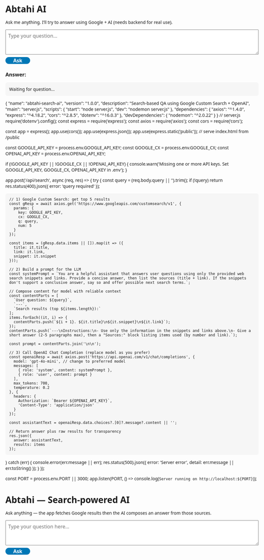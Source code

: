 <!doctype html>
<html>
<head>
  <meta charset="utf-8">
  <title>Abtahi AI</title>
  <style>
    body { font-family: Arial, sans-serif; max-width: 800px; margin: auto; padding: 20px; }
    textarea { width: 100%; height: 80px; padding: 8px; }
    button { margin-top: 8px; padding: 10px 16px; }
    pre { background: #f6f6f6; padding: 12px; border-radius: 6px; white-space: pre-wrap; }
  </style>
</head>
<body>
  <h1>Abtahi AI</h1>
  <p>Ask me anything. I’ll try to answer using Google + AI (needs backend for real use).</p>
  <textarea id="q" placeholder="Type your question..."></textarea><br>
  <button onclick="ask()">Ask</button>
  <h3>Answer:</h3>
  <pre id="answer">Waiting for question...</pre>

  <script>
    async function ask() {
      const query = document.getElementById("q").value;
      document.getElementById("answer").textContent = "Thinking...";

      // ⚠️ In reality you must call your backend here.
      // For demo, we'll fake Google + AI with DuckDuckGo instant API.
      try {
        let res = await fetch("https://api.duckduckgo.com/?q=" + encodeURIComponent(query) + "&format=json");
        let data = await res.json();
        if (data.AbstractText) {
          document.getElementById("answer").textContent = data.AbstractText;
        } else {
          document.getElementById("answer").textContent = "No instant answer found. (Backend with Google/OpenAI needed)";
        }
      } catch (e) {
        document.getElementById("answer").textContent = "Error: " + e.message;
      }
    }
  </script>
</body>
</html>


{
  "name": "abtahi-search-ai",
  "version": "1.0.0",
  "description": "Search-based QA using Google Custom Search + OpenAI",
  "main": "server.js",
  "scripts": {
    "start": "node server.js",
    "dev": "nodemon server.js"
  },
  "dependencies": {
    "axios": "^1.4.0",
    "express": "^4.18.2",
    "cors": "^2.8.5",
    "dotenv": "^16.0.3"
  },
  "devDependencies": {
    "nodemon": "^2.0.22"
  }
}
// server.js
require('dotenv').config();
const express = require('express');
const axios = require('axios');
const cors = require('cors');

const app = express();
app.use(cors());
app.use(express.json());
app.use(express.static('public')); // serve index.html from /public

const GOOGLE_API_KEY = process.env.GOOGLE_API_KEY;
const GOOGLE_CX = process.env.GOOGLE_CX;
const OPENAI_API_KEY = process.env.OPENAI_API_KEY;

if (!GOOGLE_API_KEY || !GOOGLE_CX || !OPENAI_API_KEY) {
  console.warn('Missing one or more API keys. Set GOOGLE_API_KEY, GOOGLE_CX, OPENAI_API_KEY in .env');
}

app.post('/api/search', async (req, res) => {
  try {
    const query = (req.body.query || '').trim();
    if (!query) return res.status(400).json({ error: 'query required' });

    // 1) Google Custom Search: get top 5 results
    const gResp = await axios.get('https://www.googleapis.com/customsearch/v1', {
      params: {
        key: GOOGLE_API_KEY,
        cx: GOOGLE_CX,
        q: query,
        num: 5
      }
    });

    const items = (gResp.data.items || []).map(it => ({
      title: it.title,
      link: it.link,
      snippet: it.snippet
    }));

    // 2) Build a prompt for the LLM
    const systemPrompt = `You are a helpful assistant that answers user questions using only the provided web search snippets and links. Provide a concise answer, then list the sources (title + link). If the snippets don't support a conclusive answer, say so and offer possible next search terms.`;

    // Compose content for model with reliable context
    const contentParts = [
      `User question: ${query}`,
      `---`,
      `Search results (top ${items.length}):`
    ];
    items.forEach((it, i) => {
      contentParts.push(`${i + 1}. ${it.title}\n${it.snippet}\n${it.link}`);
    });
    contentParts.push(`---\nInstructions:\n- Use only the information in the snippets and links above.\n- Give a short answer (2-5 paragraphs max), then a "Sources:" block listing items used (by number and link).`);

    const prompt = contentParts.join('\n\n');

    // 3) Call OpenAI Chat Completion (replace model as you prefer)
    const openaiResp = await axios.post('https://api.openai.com/v1/chat/completions', {
      model: 'gpt-4o-mini', // change to preferred model
      messages: [
        { role: 'system', content: systemPrompt },
        { role: 'user', content: prompt }
      ],
      max_tokens: 700,
      temperature: 0.2
    }, {
      headers: {
        Authorization: `Bearer ${OPENAI_API_KEY}`,
        'Content-Type': 'application/json'
      }
    });

    const assistantText = openaiResp.data.choices?.[0]?.message?.content || '';

    // Return answer plus raw results for transparency
    res.json({
      answer: assistantText,
      results: items
    });
  } catch (err) {
    console.error(err.message || err);
    res.status(500).json({ error: 'Server error', detail: err.message || err.toString() });
  }
});

const PORT = process.env.PORT || 3000;
app.listen(PORT, () => console.log(`Server running on http://localhost:${PORT}`));
<!doctype html>
<html>
<head>
  <meta charset="utf-8" />
  <title>Abtahi Search AI</title>
  <meta name="viewport" content="width=device-width,initial-scale=1" />
  <style>
    body { font-family: system-ui, -apple-system, Roboto, sans-serif; padding: 20px; max-width: 850px; margin: auto; }
    textarea { width: 100%; height: 80px; font-size: 16px; padding: 8px; }
    button { padding: 10px 16px; font-size: 16px; margin-top: 8px; }
    pre { background:#f6f6f6; padding:12px; border-radius:6px; white-space:pre-wrap; }
    .result { margin-top:16px; }
    .sources { margin-top:10px; font-size: 14px; color: #333; }
  </style>
</head>
<body>
  <h1>Abtahi — Search-powered AI</h1>
  <p>Ask anything — the app fetches Google results then the AI composes an answer from those sources.</p>

  <textarea id="q" placeholder="Type your question here..."></textarea>
  <br/>
  <button id="ask">Ask</button>

  <div class="result" id="result" style="display:none;">
    <h3>Answer</h3>
    <pre id="answer"></pre>

    <h4>Search results used</h4>
    <div id="resultsList"></div>
  </div>

  <script>
    document.getElementById('ask').onclick = async () => {
      const q = document.getElementById('q').value.trim();
      if (!q) return alert('Type a question');
      document.getElementById('answer').textContent = 'Thinking...';
      document.getElementById('result').style.display = 'block';
      try {
        const r = await fetch('/api/search', {
          method: 'POST',
          headers: { 'Content-Type': 'application/json' },
          body: JSON.stringify({ query: q })
        });
        const data = await r.json();
        if (data.error) {
          document.getElementById('answer').textContent = 'Error: ' + (data.error || JSON.stringify(data));
        } else {
          document.getElementById('answer').textContent = data.answer;
          const rl = document.getElementById('resultsList');
          rl.innerHTML = '';
          (data.results || []).forEach((it, i) => {
            const div = document.createElement('div');
            div.innerHTML = `<strong>${i+1}. ${escapeHtml(it.title)}</strong><br/><a href="${it.link}" target="_blank">${it.link}</a><div>${escapeHtml(it.snippet)}</div><hr/>`;
            rl.appendChild(div);
          });
        }
      } catch (e) {
        document.getElementById('answer').textContent = 'Network/server error: ' + e.message;
      }
    };

    function escapeHtml(s){ return s ? s.replace(/&/g,'&amp;').replace(/</g,'&lt;').replace(/>/g,'&gt;') : ''; }
  </script>
</body>
</html>
<!DOCTYPE html>
<html lang="en">
<head>
    <meta charset="UTF-8">
    <meta name="viewport" content="width=device-width, initial-scale=1.0">
    <title>Abtahi AI Assistant</title>
    <link rel="stylesheet" href="https://cdnjs.cloudflare.com/ajax/libs/font-awesome/6.4.0/css/all.min.css">
    <style>
        * {
            margin: 0;
            padding: 0;
            box-sizing: border-box;
            font-family: 'Segoe UI', Tahoma, Geneva, Verdana, sans-serif;
        }
        
        body {
            background: linear-gradient(135deg, #0052D4 0%, #4364F7 50%, #6FB1FC 100%);
            min-height: 100vh;
            display: flex;
            justify-content: center;
            align-items: center;
            padding: 20px;
        }
        
        .container {
            width: 100%;
            max-width: 900px;
            background: rgba(255, 255, 255, 0.95);
            border-radius: 20px;
            box-shadow: 0 15px 30px rgba(0, 0, 0, 0.2);
            overflow: hidden;
            display: flex;
            flex-direction: column;
            height: 90vh;
        }
        
        .header {
            background: linear-gradient(90deg, #0077b6 0%, #03045e 100%);
            color: white;
            padding: 20px;
            text-align: center;
            position: relative;
            display: flex;
            align-items: center;
            justify-content: center;
        }
        
        .header-content {
            display: flex;
            align-items: center;
            gap: 15px;
        }
        
        .flag {
            font-size: 2.5rem;
            animation: wave 3s infinite;
        }
        
        @keyframes wave {
            0%, 100% { transform: rotate(0deg); }
            25% { transform: rotate(5deg); }
            75% { transform: rotate(-5deg); }
        }
        
        .header h1 {
            font-size: 2.5rem;
            margin-bottom: 5px;
        }
        
        .header p {
            opacity: 0.9;
            font-size: 1.1rem;
        }
        
        .chat-container {
            flex: 1;
            overflow-y: auto;
            padding: 20px;
            display: flex;
            flex-direction: column;
            gap: 15px;
            background: url('data:image/svg+xml;utf8,<svg xmlns="http://www.w3.org/2000/svg" width="100" height="100" viewBox="0 0 100 100"><rect width="100" height="100" fill="%23f8f9fa"/><path d="M0 0L100 100" stroke="%23e9ecef" stroke-width="1"/><path d="M100 0L0 100" stroke="%23e9ecef" stroke-width="1"/></svg>');
        }
        
        .message {
            max-width: 75%;
            padding: 15px 20px;
            border-radius: 20px;
            line-height: 1.5;
            position: relative;
            animation: fadeIn 0.3s ease;
            box-shadow: 0 2px 5px rgba(0, 0, 0, 0.1);
        }
        
        @keyframes fadeIn {
            from { opacity: 0; transform: translateY(10px); }
            to { opacity: 1; transform: translateY(0); }
        }
        
        .user-message {
            background: #0077b6;
            color: white;
            align-self: flex-end;
            border-bottom-right-radius: 5px;
        }
        
        .ai-message {
            background: #f1f1f1;
            color: #333;
            align-self: flex-start;
            border-bottom-left-radius: 5px;
        }
        
        .ai-message pre {
            background: #2d2d2d;
            color: #f8f8f2;
            padding: 12px;
            border-radius: 8px;
            overflow-x: auto;
            margin-top: 10px;
            font-family: 'Courier New', monospace;
            tab-size: 4;
        }
        
        .ai-message code {
            background: #2d2d2d;
            color: #f8f8f2;
            padding: 2px 6px;
            border-radius: 4px;
            font-family: 'Courier New', monospace;
        }
        
        .input-container {
            display: flex;
            padding: 15px;
            background: white;
            border-top: 1px solid #eee;
            gap: 10px;
        }
        
        input {
            flex: 1;
            padding: 15px;
            border: 2px solid #ddd;
            border-radius: 30px;
            outline: none;
            font-size: 16px;
            transition: border-color 0.3s;
        }
        
        input:focus {
            border-color: #0077b6;
        }
        
        button {
            background: #0077b6;
            color: white;
            border: none;
            border-radius: 30px;
            padding: 0 25px;
            cursor: pointer;
            transition: background 0.3s;
            display: flex;
            align-items: center;
            justify-content: center;
            gap: 8px;
            font-weight: 600;
        }
        
        button:hover {
            background: #03045e;
        }
        
        .typing-indicator {
            display: none;
            align-self: flex-start;
            background: #f1f1f1;
            color: #333;
            padding: 12px 20px;
            border-radius: 20px;
            border-bottom-left-radius: 5px;
        }
        
        .typing-indicator span {
            height: 8px;
            width: 8px;
            float: left;
            margin: 0 3px;
            background-color: #9E9EA1;
            display: block;
            border-radius: 50%;
            opacity: 0.4;
        }
        
        .typing-indicator span:nth-of-type(1) {
            animation: typing 1s infinite;
        }
        
        .typing-indicator span:nth-of-type(2) {
            animation: typing 1s 0.33s infinite;
        }
        
        .typing-indicator span:nth-of-type(3) {
            animation: typing 1s 0.66s infinite;
        }
        
        @keyframes typing {
            0%, 100% {
                transform: translateY(0);
                opacity: 0.4;
            }
            50% {
                transform: translateY(-5px);
                opacity: 1;
            }
        }
        
        .suggestion-chips {
            display: flex;
            flex-wrap: wrap;
            gap: 10px;
            padding: 10px 15px;
            background: #f8f9fa;
            border-top: 1px solid #e9ecef;
        }
        
        .chip {
            background: #e9ecef;
            color: #495057;
            padding: 8px 16px;
            border-radius: 20px;
            cursor: pointer;
            transition: all 0.3s;
            font-size: 14px;
        }
        
        .chip:hover {
            background: #0077b6;
            color: white;
        }
        
        @media (max-width: 768px) {
            .container {
                height: 95vh;
                border-radius: 15px;
            }
            
            .message {
                max-width: 85%;
            }
            
            .header h1 {
                font-size: 2rem;
            }
            
            .header p {
                font-size: 1rem;
            }
            
            .flag {
                font-size: 2rem;
            }
        }
        
        .info-box {
            background: #e3f2fd;
            border-left: 4px solid #2196f3;
            padding: 10px 15px;
            margin: 10px 0;
            border-radius: 4px;
        }
        
        .story-box {
            background: #fff3e0;
            border-left: 4px solid #ff9800;
            padding: 15px;
            margin: 10px 0;
            border-radius: 4px;
            font-style: italic;
        }
        
        .search-result {
            background: #e8f5e9;
            border-left: 4px solid #4caf50;
            padding: 12px 15px;
            margin: 10px 0;
            border-radius: 4px;
        }
        
        .search-result a {
            color: #0077b6;
            text-decoration: none;
        }
        
        .search-result a:hover {
            text-decoration: underline;
        }
        
        .document-box {
            background: #fce4ec;
            border-left: 4px solid #ec407a;
            padding: 12px 15px;
            margin: 10px 0;
            border-radius: 4px;
        }
        
        .document-box a {
            color: #0077b6;
            text-decoration: none;
            font-weight: bold;
        }
        
        .tools-container {
            display: flex;
            padding: 10px 15px;
            background: #e9ecef;
            border-top: 1px solid #ddd;
            gap: 10px;
            justify-content: center;
        }
        
        .tool-btn {
            background: #6c757d;
            color: white;
            border: none;
            border-radius: 20px;
            padding: 8px 15px;
            cursor: pointer;
            transition: all 0.3s;
            display: flex;
            align-items: center;
            gap: 5px;
            font-size: 14px;
        }
        
        .tool-btn:hover {
            background: #5a6268;
        }
        
        .tool-btn.active {
            background: #0077b6;
        }
    </style>
</head>
<body>
    <div class="container">
        <div class="header">
            <div class="header-content">
                <div class="flag">🇧🇩</div>
                <div>
                    <h1>Abtahi AI</h1>
                    <p>Your intelligent Bangladeshi assistant that can answer anything</p>
                </div>
            </div>
        </div>
        
        <div class="chat-container" id="chatContainer">
            <div class="message ai-message">
                <p>Hello! I'm Abtahi, your AI assistant from Bangladesh. 🇧🇩</p>
                <p>I can answer questions, generate code, write stories, find information, and help with documents. How can I help you today?</p>
            </div>
            <div class="typing-indicator" id="typingIndicator">
                <span></span>
                <span></span>
                <span></span>
            </div>
        </div>
        
        <div class="suggestion-chips">
            <div class="chip" data-prompt="Generate a Python calculator">Python Calculator</div>
            <div class="chip" data-prompt="Tell me a story about space">Space Story</div>
            <div class="chip" data-prompt="Search for latest AI developments">AI Developments</div>
            <div class="chip" data-prompt="Generate a responsive navbar">HTML Navbar</div>
            <div class="chip" data-prompt="Find research papers on machine learning">Research Papers</div>
        </div>
        
        <div class="tools-container">
            <button class="tool-btn" data-action="clear-chat"><i class="fas fa-broom"></i> Clear Chat</button>
            <button class="tool-btn" data-action="export-chat"><i class="fas fa-download"></i> Export Chat</button>
            <button class="tool-btn" data-action="change-theme"><i class="fas fa-palette"></i> Change Theme</button>
        </div>
        
        <div class="input-container">
            <input type="text" id="userInput" placeholder="Ask me anything or request code..." autocomplete="off">
            <button id="sendButton"><i class="fas fa-paper-plane"></i> Send</button>
        </div>
    </div>

    <script>
        document.addEventListener('DOMContentLoaded', function() {
            const chatContainer = document.getElementById('chatContainer');
            const userInput = document.getElementById('userInput');
            const sendButton = document.getElementById('sendButton');
            const typingIndicator = document.getElementById('typingIndicator');
            const chips = document.querySelectorAll('.chip');
            const toolButtons = document.querySelectorAll('.tool-btn');
            
            // Focus on input field
            userInput.focus();
            
            // Responses database
            const responses = {
                greetings: [
                    "Hello! I'm Abtahi, your AI assistant from Bangladesh. How can I help you today? 🇧🇩",
                    "Hi there! Abtahi here, from the beautiful country of Bangladesh. What can I do for you?",
                    "Greetings! I'm Abtahi, ready to assist you. I'm proud to be a Bangladeshi AI!"
                ],
                farewell: [
                    "Goodbye! Feel free to return if you have more questions.",
                    "See you later! Don't hesitate to ask if you need more help.",
                    "Farewell! Remember, I'm here whenever you need assistance."
                ],
                thanks: [
                    "You're welcome! Happy to help.",
                    "Anytime! That's what I'm here for.",
                    "Glad I could assist you!"
                ],
                coding: [
                    "I'd be happy to help with code. What language are you working with?",
                    "Sure, I can generate code for you. What do you need?",
                    "Programming assistance coming right up. What's your requirement?"
                ],
                bangladesh: [
                    "I'm from Bangladesh, a beautiful country in South Asia known for its rich culture, history, and the mighty rivers that flow through it!",
                    "As a Bangladeshi AI, I'm proud to represent my country which is known for its vibrant culture, delicious cuisine, and the world's largest river delta.",
                    "Bangladesh is my home country! It's famous for its lush green landscapes, the Sundarbans mangrove forest, and of course, our passion for cricket."
                ]
            };
            
            // Code templates
            const codeTemplates = {
                python: {
                    hello: "print('Hello, World!')",
                    loop: "for i in range(10):\n    print(i)",
                    function: "def example_function():\n    return 'This is an example'",
                    calculator: "def add(a, b):\n    return a + b\n\ndef subtract(a, b):\n    return a - b\n\ndef multiply(a, b):\n    return a * b\n\ndef divide(a, b):\n    if b != 0:\n        return a / b\n    else:\n        return 'Cannot divide by zero'\n\n# Example usage\nresult = add(5, 3)\nprint(f'5 + 3 = {result}')",
                    web_scraper: "import requests\nfrom bs4 import BeautifulSoup\n\n# Fetch webpage content\nurl = 'https://example.com'\nresponse = requests.get(url)\n\n# Parse HTML content\nsoup = BeautifulSoup(response.text, 'html.parser')\n\n# Extract all links\nlinks = soup.find_all('a')\nfor link in links:\n    print(link.get('href'))"
                },
                javascript: {
                    hello: "console.log('Hello, World!');",
                    loop: "for(let i = 0; i < 10; i++) {\n    console.log(i);\n}",
                    function: "function exampleFunction() {\n    return 'This is an example';\n}",
                    calculator: "function add(a, b) {\n    return a + b;\n}\n\nfunction subtract(a, b) {\n    return a - b;\n}\n\nfunction multiply(a, b) {\n    return a * b;\n}\n\nfunction divide(a, b) {\n    if (b !== 0) {\n        return a / b;\n    } else {\n        return 'Cannot divide by zero';\n    }\n}\n\n// Example usage\nconst result = add(5, 3);\nconsole.log(`5 + 3 = ${result}`);",
                    weather_app: "async function getWeather(city) {\n    const apiKey = 'YOUR_API_KEY';\n    const url = `https://api.openweathermap.org/data/2.5/weather?q=${city}&appid=${apiKey}&units=metric`;\n    \n    try {\n        const response = await fetch(url);\n        const data = await response.json();\n        console.log(`Temperature in ${city}: ${data.main.temp}°C`);\n    } catch (error) {\n        console.error('Error fetching weather data:', error);\n    }\n}\n\ngetWeather('Dhaka');"
                },
                html: {
                    basic: "<!DOCTYPE html>\n<html>\n<head>\n    <title>My Page</title>\n</head>\n<body>\n    <h1>Hello World</h1>\n    <p>Welcome to my website!</p>\n</body>\n</html>",
                    form: "<!DOCTYPE html>\n<html>\n<head>\n    <title>Form Example</title>\n    <style>\n        body { font-family: Arial, sans-serif; }\n        form { max-width: 400px; margin: 20px auto; }\n        input, textarea { width: 100%; padding: 8px; margin: 5px 0; }\n    </style>\n</head>\n<body>\n    <form>\n        <label for='name'>Name:</label>\n        <input type='text' id='name' name='name'>\n        \n        <label for='email'>Email:</label>\n        <input type='email' id='email' name='email'>\n        \n        <label for='message'>Message:</label>\n        <textarea id='message' name='message'></textarea>\n        \n        <input type='submit' value='Submit'>\n    </form>\n</body>\n</html>",
                    navbar: "<!DOCTYPE html>\n<html>\n<head>\n    <title>Navigation Bar</title>\n    <style>\n        nav {\n            background-color: #333;\n            overflow: hidden;\n        }\n        \n        nav a {\n            float: left;\n            display: block;\n            color: white;\n            text-align: center;\n            padding: 14px 16px;\n            text-decoration: none;\n        }\n        \n        nav a:hover {\n            background-color: #ddd;\n            color: black;\n        }\n        \n        @media screen and (max-width: 600px) {\n            nav a {\n                float: none;\n                width: 100%;\n            }\n        }\n    </style>\n</head>\n<body>\n    <nav>\n        <a href='#home'>Home</a>\n        <a href='#news'>News</a>\n        <a href='#contact'>Contact</a>\n        <a href='#about'>About</a>\n    </nav>\n</body>\n</html>",
                    portfolio: "<!DOCTYPE html>\n<html>\n<head>\n    <title>My Portfolio</title>\n    <style>\n        body { font-family: Arial, sans-serif; margin: 0; padding: 0; }\n        .header { background: #0077b6; color: white; padding: 20px; text-align: center; }\n        .projects { display: flex; flex-wrap: wrap; justify-content: center; padding: 20px; }\n        .project { background: #f1f1f1; margin: 10px; padding: 15px; border-radius: 5px; width: 300px; }\n    </style>\n</head>\n<body>\n    <div class='header'>\n        <h1>My Portfolio</h1>\n        <p>Welcome to my work portfolio</p>\n    </div>\n    <div class='projects'>\n        <div class='project'>\n            <h3>Project 1</h3>\n            <p>Description of project 1</p>\n        </div>\n        <div class='project'>\n            <h3>Project 2</h3>\n            <p>Description of project 2</p>\n        </div>\n    </div>\n</body>\n</html>"
                },
                css: {
                    basic: "body {\n    font-family: Arial, sans-serif;\n    margin: 0;\n    padding: 0;\n    background-color: #f4f4f4;\n    line-height: 1.6;\n}\n\n.container {\n    width: 80%;\n    margin: auto;\n    overflow: hidden;\n}",
                    button: ".btn {\n    background-color: #4CAF50;\n    border: none;\n    color: white;\n    padding: 15px 32px;\n    text-align: center;\n    text-decoration: none;\n    display: inline-block;\n    font-size: 16px;\n    margin: 4px 2px;\n    cursor: pointer;\n    border-radius: 4px;\n    transition: background-color 0.3s;\n}\n\n.btn:hover {\n    background-color: #45a049;\n}",
                    grid: ".grid-container {\n    display: grid;\n    grid-template-columns: repeat(auto-fit, minmax(300px, 1fr));\n    gap: 20px;\n    padding: 20px;\n}\n\n.grid-item {\n    background: #f9f9f9;\n    padding: 20px;\n    border-radius: 5px;\n    box-shadow: 0 2px 5px rgba(0,0,0,0.1);\n}",
                    animation: "@keyframes fadeIn {\n    from { opacity: 0; }\n    to { opacity: 1; }\n}\n\n.fade-in {\n    animation: fadeIn 1s ease-in;\n}\n\n@keyframes slideIn {\n    from { transform: translateX(-100%); }\n    to { transform: translateX(0); }\n}\n\n.slide-in {\n    animation: slideIn 0.5s ease-out;\n}"
                }
            };
            
            // Story templates
            const storyTemplates = {
                space: "In the year 2150, humanity had finally achieved what seemed impossible just a century before - a thriving colony on Mars. Captain Ayesha Rahman, a brilliant astrophysicist from Bangladesh, was leading the mission to explore the mysterious valleys of Valles Marineris. What her team discovered there would change our understanding of life in the universe forever...",
                adventure: "Deep in the Amazon rainforest, a team of explorers discovered an ancient temple hidden for millennia. Inside, they found not gold or jewels, but something far more valuable - knowledge that could solve the world's energy crisis. But they weren't alone in their search...",
                fantasy: "In the mystical land of Eldoria, where magic flowed like rivers, a young apprentice named Kael discovered he had a unique ability - he could communicate with dragons, creatures thought to be extinct for centuries. This gift would lead him on an epic journey to restore balance to the world...",
                scifi: "On a distant planet orbiting a red dwarf star, Dr. Chen's research team made an incredible breakthrough. They developed a device that could manipulate time on a small scale. But when corporate interests tried to weaponize their invention, the team had to make a difficult choice...",
                historical: "In 1971, during Bangladesh's Liberation War, a young freedom fighter named Anwar found himself behind enemy lines. With courage and ingenuity, he managed to gather crucial intelligence that would turn the tide of a key battle. His story became legend, inspiring generations to come..."
            };
            
            // Search results templates (simulated Google search)
            const searchResults = {
                ai: {
                    query: "latest AI developments",
                    results: [
                        {
                            title: "Breakthrough in Quantum Machine Learning",
                            url: "https://example.com/quantum-ai",
                            snippet: "Researchers have developed a new quantum algorithm that dramatically accelerates machine learning processes, potentially revolutionizing AI capabilities."
                        },
                        {
                            title: "GPT-5: What to Expect",
                            url: "https://example.com/gpt5-preview",
                            snippet: "Industry insiders suggest GPT-5 will feature significantly improved reasoning capabilities and reduced hallucinations, with a planned release next year."
                        },
                        {
                            title: "AI in Healthcare: New Diagnostic Tools",
                            url: "https://example.com/ai-healthcare",
                            snippet: "New AI systems can now detect early signs of diseases from medical imaging with accuracy surpassing human experts in several domains."
                        }
                    ]
                },
                bangladesh: {
                    query: "Bangladesh technology growth",
                    results: [
                        {
                            title: "Bangladesh's Digital Transformation",
                            url: "https://example.com/bd-digital",
                            snippet: "Bangladesh has seen remarkable growth in its technology sector, with digital exports increasing by 40% in the past year alone."
                        },
                        {
                            title: "Startup Ecosystem in Dhaka",
                            url: "https://example.com/dhaka-startups",
                            snippet: "Dhaka's startup scene is booming, with several tech startups reaching unicorn status and attracting international investment."
                        }
                    ]
                },
                programming: {
                    query: "best programming languages to learn 2024",
                    results: [
                        {
                            title: "Top 10 Programming Languages for 2024",
                            url: "https://example.com/top-languages",
                            snippet: "Python continues to dominate, but Rust and TypeScript are seeing the fastest growth in demand according to industry surveys."
                        },
                        {
                            title: "The Rise of WebAssembly",
                            url: "https://example.com/webassembly-rise",
                            snippet: "WebAssembly is becoming increasingly important for high-performance web applications, with all major browsers now offering full support."
                        }
                    ]
                }
            };
            
            // Document templates
            const documentTemplates = {
                research: [
                    {
                        title: "Deep Learning for Computer Vision: A Comprehensive Review",
                        authors: "Smith, J., Johnson, A., & Williams, R.",
                        year: "2023",
                        url: "https://example.com/deep-learning-vision",
                        abstract: "This paper provides a comprehensive review of deep learning techniques applied to computer vision tasks, covering convolutional neural networks, transformers, and recent advances in the field."
                    },
                    {
                        title: "Natural Language Processing in the Era of Large Language Models",
                        authors: "Chen, L., Gupta, S., & Rodriguez, M.",
                        year: "2022",
                        url: "https://example.com/nlp-llm",
                        abstract: "We survey the landscape of natural language processing following the emergence of large language models, discussing their capabilities, limitations, and ethical considerations."
                    }
                ],
                legal: [
                    {
                        title: "A Guide to Intellectual Property Law for Software Developers",
                        authors: "Legal Advisory Board",
                        year: "2023",
                        url: "https://example.com/ip-law-software",
                        abstract: "This guide explains key intellectual property concepts relevant to software development, including copyright, patents, and open-source licensing."
                    }
                ],
                business: [
                    {
                        title: "The Future of Remote Work: Trends and Predictions",
                        authors: "Global Business Institute",
                        year: "2023",
                        url: "https://example.com/future-remote-work",
                        abstract: "An analysis of how remote work is evolving, with predictions for how businesses will adapt their strategies in the coming years."
                    }
                ]
            };
            
            // Add message to chat
            function addMessage(text, isUser = false) {
                const messageDiv = document.createElement('div');
                messageDiv.classList.add('message');
                messageDiv.classList.add(isUser ? 'user-message' : 'ai-message');
                
                // Check if the response contains code
                if (!isUser && text.includes('```')) {
                    const parts = text.split('```');
                    let formattedText = '';
                    
                    for (let i = 0; i < parts.length; i++) {
                        if (i % 2 === 0) {
                            formattedText += parts[i];
                        } else {
                            formattedText += `<pre>${parts[i]}</pre>`;
                        }
                    }
                    
                    messageDiv.innerHTML = formattedText;
                } else {
                    messageDiv.innerHTML = text;
                }
                
                chatContainer.insertBefore(messageDiv, typingIndicator);
                chatContainer.scrollTop = chatContainer.scrollHeight;
            }
            
            // Show typing indicator
            function showTypingIndicator() {
                typingIndicator.style.display = 'block';
                chatContainer.scrollTop = chatContainer.scrollHeight;
            }
            
            // Hide typing indicator
            function hideTypingIndicator() {
                typingIndicator.style.display = 'none';
            }
            
            // Get AI response
            function getAIResponse(input) {
                input = input.toLowerCase();
                
                // Check for greetings
                if (input.includes('hello') || input.includes('hi') || input.includes('hey')) {
                    return responses.greetings[Math.floor(Math.random() * responses.greetings.length)];
                }
                
                // Check for farewells
                if (input.includes('bye') || input.includes('goodbye') || input.includes('see you')) {
                    return responses.farewell[Math.floor(Math.random() * responses.farewell.length)];
                }
                
                // Check for thanks
                if (input.includes('thank') || input.includes('thanks') || input.includes('appreciate')) {
                    return responses.thanks[Math.floor(Math.random() * responses.thanks.length)];
                }
                
                // Check for Bangladesh related questions
                if (input.includes('bangladesh') || input.includes('bd ') || input.includes('bd.') || 
                    input.includes('dhaka') || input.includes('where are you from')) {
                    let response = responses.bangladesh[Math.floor(Math.random() * responses.bangladesh.length)];
                    
                    if (input.includes('capital')) {
                        response += "<div class='info-box'><strong>Capital:</strong> Dhaka</div>";
                    }
                    
                    if (input.includes('population')) {
                        response += "<div class='info-box'><strong>Population:</strong> Approximately 170 million</div>";
                    }
                    
                    if (input.includes('language')) {
                        response += "<div class='info-box'><strong>Language:</strong> Bengali (Bangla)</div>";
                    }
                    
                    if (input.includes('culture') || input.includes('food')) {
                        response += "<div class='info-box'><strong>Culture:</strong> Bangladesh has a rich cultural heritage including music, dance, literature, and delicious cuisine like biryani, pitha, and various fish dishes.</div>";
                    }
                    
                    return response;
                }
                
                // Check for coding requests
                if (input.includes('code') || input.includes('program') || input.includes('script') || input.includes('generate')) {
                    let response = responses.coding[Math.floor(Math.random() * responses.coding.length)];
                    
                    // Check for specific languages and patterns
                    if (input.includes('python')) {
                        if (input.includes('hello')) {
                            return response + "<br><br>Here's a Python hello world:<br><br>```" + codeTemplates.python.hello + "```";
                        } else if (input.includes('loop')) {
                            return response + "<br><br>Here's a Python loop:<br><br>```" + codeTemplates.python.loop + "```";
                        } else if (input.includes('function')) {
                            return response + "<br><br>Here's a Python function:<br><br>```" + codeTemplates.python.function + "```";
                        } else if (input.includes('calculator')) {
                            return response + "<br><br>Here's a simple Python calculator:<br><br>```" + codeTemplates.python.calculator + "```";
                        } else if (input.includes('scrap') || input.includes('web')) {
                            return response + "<br><br>Here's a Python web scraper:<br><br>```" + codeTemplates.python.web_scraper + "```";
                        } else {
                            return response + "<br><br>I can generate Python code for: hello, loop, function, calculator, web scraper";
                        }
                    } else if (input.includes('javascript') || input.includes('js')) {
                        if (input.includes('hello')) {
                            return response + "<br><br>Here's a JavaScript hello world:<br><br>```" + codeTemplates.javascript.hello + "```";
                        } else if (input.includes('loop')) {
                            return response + "<br><br>Here's a JavaScript loop:<br><br>```" + codeTemplates.javascript.loop + "```";
                        } else if (input.includes('function')) {
                            return response + "<br><br>Here's a JavaScript function:<br><br>```" + codeTemplates.javascript.function + "```";
                        } else if (input.includes('calculator')) {
                            return response + "<br><br>Here's a simple JavaScript calculator:<br><br>```" + codeTemplates.javascript.calculator + "```";
                        } else if (input.includes('weather') || input.includes('api')) {
                            return response + "<br><br>Here's a JavaScript weather app using API:<br><br>```" + codeTemplates.javascript.weather_app + "```";
                        } else {
                            return response + "<br><br>I can generate JavaScript code for: hello, loop, function, calculator, weather app";
                        }
                    } else if (input.includes('html')) {
                        if (input.includes('form')) {
                            return response + "<br><br>Here's an HTML form:<br><br>```" + codeTemplates.html.form + "```";
                        } else if (input.includes('nav') || input.includes('navbar')) {
                            return response + "<br><br>Here's a responsive HTML navbar:<br><br>```" + codeTemplates.html.navbar + "```";
                        } else if (input.includes('portfolio')) {
                            return response + "<br><br>Here's a simple HTML portfolio template:<br><br>```" + codeTemplates.html.portfolio + "```";
                        } else {
                            return response + "<br><br>Here's a basic HTML template:<br><br>```" + codeTemplates.html.basic + "```";
                        }
                    } else if (input.includes('css')) {
                        if (input.includes('button')) {
                            return response + "<br><br>Here's some CSS for a button:<br><br>```" + codeTemplates.css.button + "```";
                        } else if (input.includes('grid') || input.includes('layout')) {
                            return response + "<br><br>Here's a CSS grid layout:<br><br>```" + codeTemplates.css.grid + "```";
                        } else if (input.includes('animation')) {
                            return response + "<br><br>Here's some CSS animation examples:<br><br>```" + codeTemplates.css.animation + "```";
                        } else {
                            return response + "<br><br>Here's some basic CSS:<br><br>```" + codeTemplates.css.basic + "```";
                        }
                    } else {
                        return response + "<br><br>I can generate code in Python, JavaScript, HTML, and CSS. Just specify what you need!";
                    }
                }
                
                // Check for story requests
                if (input.includes('story') || input.includes('tell me a') || input.includes('write a')) {
                    if (input.includes('space') || input.includes('scifi') || input.includes('science')) {
                        return "<div class='story-box'>" + storyTemplates.space + "</div>";
                    } else if (input.includes('adventure')) {
                        return "<div class='story-box'>" + storyTemplates.adventure + "</div>";
                    } else if (input.includes('fantasy')) {
                        return "<div class='story-box'>" + storyTemplates.fantasy + "</div>";
                    } else if (input.includes('historical') || input.includes('bangladesh') || input.includes('liberation')) {
                        return "<div class='story-box'>" + storyTemplates.historical + "</div>";
                    } else {
                        return "<div class='story-box'>" + storyTemplates.scifi + "</div>";
                    }
                }
                
                // Check for search requests
                if (input.includes('search') || input.includes('find') || input.includes('google') || input.includes('look up')) {
                    let searchQuery = "";
                    
                    if (input.includes('ai') || input.includes('artificial intelligence')) {
                        searchQuery = "ai";
                    } else if (input.includes('bangladesh')) {
                        searchQuery = "bangladesh";
                    } else if (input.includes('programming') || input.includes('code') || input.includes('language')) {
                        searchQuery = "programming";
                    } else {
                        // Default search result
                        return "I can help you search for information about AI, Bangladesh, or programming. Try asking 'Search for latest AI developments' or 'Find information about Bangladesh'.";
                    }
                    
                    const results = searchResults[searchQuery];
                    let response = `<div class='search-result'>I found these results for '${results.query}':</div>`;
                    
                    results.results.forEach((result, index) => {
                        response += `<div class='search-result'><strong>${index + 1}. <a href="${result.url}" target="_blank">${result.title}</a></strong><br>${result.snippet}</div>`;
                    });
                    
                    return response;
                }
                
                // Check for document requests
                if (input.includes('document') || input.includes('research') || input.includes('paper') || input.includes('article')) {
                    let docType = "";
                    
                    if (input.includes('research') || input.includes('paper') || input.includes('academic')) {
                        docType = "research";
                    } else if (input.includes('legal') || input.includes('law') || input.includes('copyright')) {
                        docType = "legal";
                    } else if (input.includes('business') || input.includes('market') || input.includes('economy')) {
                        docType = "business";
                    } else {
                        docType = "research";
                    }
                    
                    const documents = documentTemplates[docType];
                    let response = `<div class='document-box'>I found these ${docType} documents:</div>`;
                    
                    documents.forEach((doc, index) => {
                        response += `<div class='document-box'><strong>${index + 1}. <a href="${doc.url}" target="_blank">${doc.title}</a></strong><br>
                            <em>Authors: ${doc.authors} (${doc.year})</em><br>
                            ${doc.abstract}</div>`;
                    });
                    
                    return response;
                }
                
                // Check for name
                if (input.includes('name') && input.includes('my')) {
                    const name = input.replace(/.*name( is)?/, '').trim();
                    if (name) {
                        return `Nice to meet you, ${name}! I'm Abtahi, your AI assistant from Bangladesh. How can I help you today?`;
                    }
                }
                
                // Default responses for other queries
                const defaultResponses = [
                    "I'm designed to assist with various topics. Could you elaborate?",
                    "I'm Abtahi, an AI assistant from Bangladesh. I can help answer questions, generate code, write stories, and search for information!",
                    "I'm not sure about that, but I'm happy to help with coding questions, stories, or finding information!",
                    "Let me process that request... In the meantime, would you like me to generate some code, tell a story, or search for information?",
                    "I'm constantly evolving. Maybe ask me something about programming, storytelling, or search for information?",
                    "That's an interesting question. As an AI focused on multiple capabilities, I might not have all the answers but I can certainly help with programming, stories, or finding information!",
                    "I'm still learning about that topic. Would you like me to generate some code, tell a story, or search for information instead?"
                ];
                
                return defaultResponses[Math.floor(Math.random() * defaultResponses.length)];
            }
            
            // Handle user message
            function handleUserMessage() {
                const message = userInput.value.trim();
                if (message === '') return;
                
                addMessage(message, true);
                userInput.value = '';
                
                showTypingIndicator();
                
                // Simulate thinking time
                setTimeout(() => {
                    hideTypingIndicator();
                    const response = getAIResponse(message);
                    addMessage(response);
                }, 1000 + Math.random() * 1000);
            }
            
            // Clear chat function
            function clearChat() {
                const messages = chatContainer.querySelectorAll('.message');
                messages.forEach(message => {
                    if (!message.isEqualNode(chatContainer.firstElementChild)) {
                        message.remove();
                    }
                });
            }
            
            // Export chat function
            function exportChat() {
                const messages = chatContainer.querySelectorAll('.message');
                let chatText = "Abtahi AI Chat Export\n\n";
                
                messages.forEach(message => {
                    const isUser = message.classList.contains('user-message');
                    const sender = isUser ? "You" : "Abtahi";
                    const text = message.textContent || message.innerText;
                    chatText += `${sender}: ${text}\n\n`;
                });
                
                const blob = new Blob([chatText], { type: 'text/plain' });
                const url = URL.createObjectURL(blob);
                const a = document.createElement('a');
                a.href = url;
                a.download = 'abtahi-chat-export.txt';
                a.click();
                URL.revokeObjectURL(url);
            }
            
            // Change theme function
            function changeTheme() {
                const body = document.body;
                if (body.style.background.includes('135deg')) {
                    body.style.background = 'linear-gradient(135deg, #ff9a9e 0%, #fad0c4 100%)';
                } else if (body.style.background.includes('ff9a9e')) {
                    body.style.background = 'linear-gradient(135deg, #a1c4fd 0%, #c2e9fb 100%)';
                } else {
                    body.style.background = 'linear-gradient(135deg, #0052D4 0%, #4364F7 50%, #6FB1FC 100%)';
                }
            }
            
            // Event listeners
            sendButton.addEventListener('click', handleUserMessage);
            userInput.addEventListener('keypress', function(e) {
                if (e.key === 'Enter') {
                    handleUserMessage();
                }
            });
            
            // Add chip functionality
            chips.forEach(chip => {
                chip.addEventListener('click', function() {
                    userInput.value = this.getAttribute('data-prompt');
                    handleUserMessage();
                });
            });
            
            // Add tool functionality
            toolButtons.forEach(button => {
                button.addEventListener('click', function() {
                    const action = this.getAttribute('data-action');
                    
                    switch(action) {
                        case 'clear-chat':
                            if (confirm("Are you sure you want to clear the chat?")) {
                                clearChat();
                            }
                            break;
                        case 'export-chat':
                            exportChat();
                            break;
                        case 'change-theme':
                            changeTheme();
                            break;
                    }
                });
            });
        });
    </script>
</body>
</html>

